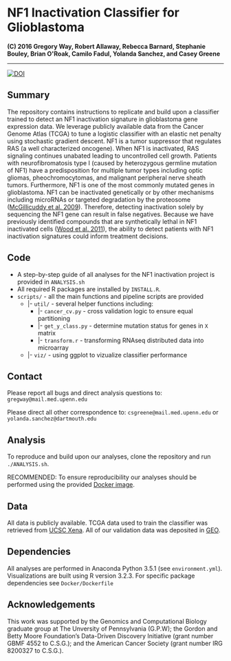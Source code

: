 # NF1 Inactivation Classifier for Glioblastoma

**(C) 2016 Gregory Way, Robert Allaway, Rebecca Barnard,
Stephanie Bouley, Brian O'Roak, Camilo Fadul,
Yolanda Sanchez, and Casey Greene**

---

[![DOI](https://zenodo.org/badge/18957/greenelab/nf1_inactivation.svg)](https://zenodo.org/badge/latestdoi/18957/greenelab/nf1_inactivation)

## Summary

The repository contains instructions to replicate and build upon a classifier
trained to detect an NF1 inactivation signature in glioblastoma gene expression
data. We leverage publicly available data from the Cancer Genome Atlas (TCGA) to
 tune a logistic classifier with an elastic net penalty using stochastic
gradient descent. NF1 is a tumor suppressor that regulates RAS (a well
characterized oncogene). When NF1 is inactivated, RAS signaling continues
unabated leading to uncontrolled cell growth. Patients with neurofibromatosis
type I (caused by heterozygous germline mutation of NF1) have a predisposition
for multiple tumor types including optic gliomas, pheochromocytomas, and
malignant peripheral nerve sheath tumors. Furthermore, NF1 is one of the most
commonly mutated genes in glioblastoma. NF1 can be inactivated genetically or by
other mechanisms including microRNAs or targeted degradation by the proteosome
([McGillicuddy et al. 2009](http://www.ncbi.nlm.nih.gov/pubmed/19573811)).
Therefore, detecting inactivation solely by sequencing the NF1 gene can result
in false negatives. Because we have previously identified compounds that are
synthetically lethal in NF1 inactivated cells
([Wood et al. 2011](http://www.ncbi.nlm.nih.gov/pubmed/21697395)),
the ability to detect patients with NF1 inactivation signatures could inform
treatment decisions.

## Code

* A step-by-step guide of all analyses for the NF1 inactivation project is
provided in `ANALYSIS.sh`
* All required R packages are installed by `INSTALL.R`.
* `scripts/` - all the main functions and pipeline scripts are provided
  * |- `util/` - several helper functions including:
    * |- `cancer_cv.py` - cross validation logic to ensure equal partitioning
    * |- `get_y_class.py` - determine mutation status for genes in `X` matrix
    * |- `transform.r` - transforming RNAseq distributed data into microarray
  * |- `viz/` - using ggplot to vizualize classifier performance

## Contact

Please report all bugs and direct analysis questions to:
`gregway@mail.med.upenn.edu`

Please direct all other correspondence to: `csgreene@mail.med.upenn.edu` or
`yolanda.sanchez@dartmouth.edu`

## Analysis

To reproduce and build upon our analyses, clone the repository and run
`./ANALYSIS.sh`.

RECOMMENDED:
To ensure reproducibility our analyses should be performed using the provided
[Docker image](https://hub.docker.com/r/gregway/nf1_inactivation).

## Data

All data is publicly available. TCGA data used to train the classifier was
retrieved from [UCSC Xena](https://genome-cancer.soe.ucsc.edu/proj/site/xena/datapages/).
All of our validation data was deposited in [GEO](http://www.ncbi.nlm.nih.gov/geo/).

## Dependencies

All analyses are performed in Anaconda Python 3.5.1 (see `environment.yml`).
Visualizations are built using R version 3.2.3. For specific package
dependencies see `Docker/Dockerfile`

## Acknowledgements

This work was supported by the Genomics and Computational Biology graduate group
at The Unversity of Pennsylvania (G.P.W); the Gordon and Betty Moore
Foundation’s Data-Driven Discovery Initiative (grant number GBMF 4552 to
C.S.G.); and the American Cancer Society (grant number IRG 8200327 to C.S.G.).
